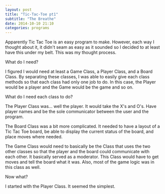 ```yaml
---
layout: post
title: "Tic-Tac-Toe pt1"
subtitle: "The Breathe"
date: 2014-10-10 21:10
categories: programs
---
```


Apparently Tic Tac Toe is an easy program to make. However, each way I thought
about it, it didn't seam as easy as it sounded so I decided to at least have
this under my belt. This was my thought process.

What do I need?

I figured I would need at least a Game Class, a Player Class, and a Board Class.
By separating these classes, I was able to easily give each class methods so
that each class had only one job to do. In this case, the Player would be a
player and the Game would be the game and so on.

What do I need each class to do?

The Player Class was... well the player. It would take the X's and O's. Have
player names and be the sole communicator between the user and the program.

The Board Class was a bit more complicated. It needed to have a layout of a Tic
Tac Toe board, be able to display the current status of the board, and place moves
where needed.

The Game Class would need to basically be the Class that uses the two other
classes so that the player and the board could communicate with each other. It
basically served as a moderator. This Class would have to get moves and tell the
board what it was. Also, most of the game logic was in this class as well.

Now what?

I started with the Player Class. It seemed the simplest. 

